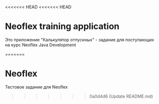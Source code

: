 <<<<<<< HEAD
<<<<<<< HEAD
# Neoflex training application
Это приложение "Калькулятор отпускных" - задание для поступающих на курс Neoflex Java Development

=======
# Neoflex
Тестовое задание для Neoflex
>>>>>>> 0a0d4d6 (Update README.md)
